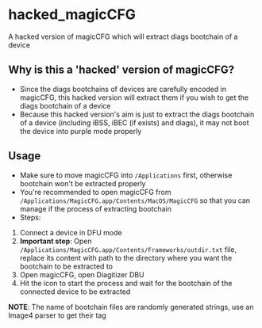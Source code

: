 # hacked_magicCFG
A hacked version of magicCFG which will extract diags bootchain of a device 
## Why is this a 'hacked' version of magicCFG?
* Since the diags bootchains of devices are carefully encoded in magicCFG, this hacked version will extract them if you wish to get the diags bootchain of a device
* Because this hacked version's aim is just to extract the diags bootchain of a device (including iBSS, iBEC (if exists) and diags), it may not boot the device into purple mode properly
## Usage
* Make sure to move magicCFG into `/Applications` first, otherwise bootchain won't be extracted properly
* You're recommended to open magicCFG from `/Applications/MagicCFG.app/Contents/MacOS/MagicCFG` so that you can manage if the process of extracting bootchain
* Steps:
1. Connect a device in DFU mode
2. **Important step**: Open `/Applications/MagicCFG.app/Contents/Frameworks/outdir.txt` file, replace its content with path to the directory where you want the bootchain to be extracted to
3. Open magicCFG, open Diagitizer DBU
4. Hit the icon to start the process and wait for the bootchain of the connected device to be extracted

**NOTE**: The name of bootchain files are randomly generated strings, use an Image4 parser to get their tag
